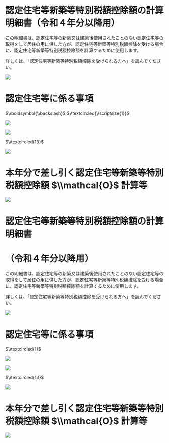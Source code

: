 # 認定住宅等新築等特別税額控除額の計算明細書（令和４年分以降用）

この明細書は、認定住宅等の新築又は建築後使用されたことのない認定住宅等の取得をして居住の用に供した方が、認定住宅等新築等特別税額控除を受ける場合に、認定住宅等新築等特別税額控除額を計算するために使用します。

詳しくは、「認定住宅等新築等特別税額控除を受けられる方へ」を読んでください。

![](https://www.nta.go.jp/tmp/774efe0f-e325-4476-9d00-afb7644e24c5/images/6a1cf03a55da009120fb34f4f744cf4e88ffacba0923c588e08c29db3bd5a9e2.jpg)

# 認定住宅等に係る事項

$\\boldsymbol{\\backslash}$ $\\textcircled{\\scriptsize{1}}$

![](https://www.nta.go.jp/tmp/774efe0f-e325-4476-9d00-afb7644e24c5/images/1860200c0768eb3404efffbdbab000f2671133591e83963e89c767faa9337bf1.jpg)

![](https://www.nta.go.jp/tmp/774efe0f-e325-4476-9d00-afb7644e24c5/images/c2f36d7374420b77ed6756add96b5453b6010047a5f77f6268ea84621713c441.jpg)

$\\textcircled{13}$

![](https://www.nta.go.jp/tmp/774efe0f-e325-4476-9d00-afb7644e24c5/images/28ca6019b433bd255d989676d08edd980cff947d5ce6ef44a8c4e12e1e612d11.jpg)

# 本年分で差し引く認定住宅等新築等特別税額控除額 $\\mathcal{O}$ 計算等

![](https://www.nta.go.jp/tmp/774efe0f-e325-4476-9d00-afb7644e24c5/images/ef4fc424173832b0edd6fba6e27af7b57c0dac0c83269a7f11ab92c15d2af4fc.jpg)

# 認定住宅等新築等特別税額控除額の計算明細書

# （令和４年分以降用）

この明細書は、認定住宅等の新築又は建築後使用されたことのない認定住宅等の取得をして居住の用に供した方が、認定住宅等新築等特別税額控除を受ける場合に、認定住宅等新築等特別税額控除額を計算するために使用します。

詳しくは、「認定住宅等新築等特別税額控除を受けられる方へ」を読んでください。

![](https://www.nta.go.jp/tmp/774efe0f-e325-4476-9d00-afb7644e24c5/images/6b9b6efb0ac3ebacbc8bca2a48420cdea2e724c55fa953313dcf960eda13358d.jpg)

# 認定住宅等に係る事項

$\\textcircled{1}$

![](https://www.nta.go.jp/tmp/774efe0f-e325-4476-9d00-afb7644e24c5/images/170ae8496ebb27e7835a3ff87e9715df3063c5cb408c989617fa55a566654a54.jpg)

![](https://www.nta.go.jp/tmp/774efe0f-e325-4476-9d00-afb7644e24c5/images/298af5f0510425d1f5070fe1782ead17520474a8345706fb80fe9b31ee8be5f0.jpg)

$\\textcircled{13}$

![](https://www.nta.go.jp/tmp/774efe0f-e325-4476-9d00-afb7644e24c5/images/0c60ad0930ddc34065d6626d2151439af5faba5f4f51ddbb24eed5cfd203c178.jpg)

# 本年分で差し引く認定住宅等新築等特別税額控除額 $\\mathcal{O}$ 計算等

![](https://www.nta.go.jp/tmp/774efe0f-e325-4476-9d00-afb7644e24c5/images/3e5792984e4d7196877ee4dad1ee517ff32f31c1e7ae5f0bce245ff9b56bb161.jpg)